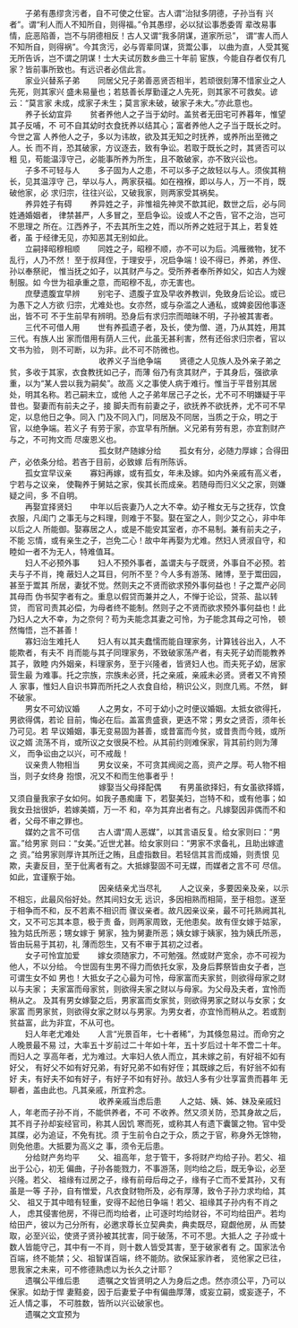<!-- { "loadSidebar": true } -->
　　子弟有愚缪贪污者，自不可使之仕宦。古人谓“治狱多阴德，子孙当有 兴者”。谓“利人而人不知所自，则得福。”令其愚缪，必以狱讼事悉委胥 辈改易事情，庇恶陷善，岂不与阴德相反！古人又谓“我多阴谋，道家所忌”， 谓“害人而人不知所自，则得祸”。今其贪污，必与胥辈同谋，货鬻公事， 以曲为直，人受其冤无所告诉，岂不谓之阴谋！士大夫试厉数乡曲三十年前 宦族，今能自存者仅有几家？皆前事所致也。有远识者必信此言。  
　　家业兴替系子弟 
　　同居父兄子弟善恶贤否相半，若顽很刻薄不惜家业之人先死，则其家兴 盛未易量也；若慈善长厚勤谨之人先死，则其家不可救矣。谚云：“莫言家 未成，成家子未生；莫言家未破，破家子未大。”亦此意也。  
　　养子长幼宜异 
　　贫者养他人之子当于幼时。盖贫者无田宅可养暮年，惟望其子反哺，不 可不自其幼时衣食抚养以结其心；富者养他人之子当于既长之时。今世之富 人养他人之子，多以为讳故，欲及其无知之时抚养，或养所出至微之人。长 而不肖，恐其破家，方议逐去，致有争讼。若取于既长之时，其贤否可以粗 见，苟能温淳守己，必能事所养为所生，且不敢破家，亦不致兴讼也。  
　　子多不可轻与人 
　　多子固为人之患，不可以多子之故轻以与人。须俟其稍长，见其温淳守 己，举以与人，两家获福。如在襁褓，即以与人，万一不肖，既破他家，必 求归宗，往往兴讼，又破我家，则两家受其祸矣。  
　　养异姓子有碍 
　　养异姓之子，非惟祖先神灵不歆其祀，数世之后，必与同姓通婚姻者， 律禁甚严，人多冒之，至启争讼。设或人不之告，官不之治，岂可不思理之 所在。江西养子，不去其所生之姓，而以所养之姓冠于其上，若复姓者，虽 于经律无见，亦知恶其无别如此。  
　　立嗣择昭穆相顺 
　　同姓之子，昭穆不顺，亦不可以为后。鸿雁微物，犹不乱行，人乃不然！ 至于叔拜侄，于理安乎，况启争端！设不得已，养弟，养侄、孙以奉祭祀， 惟当抚之如子，以其财产与之。受所养者奉所养如父，如古人为嫂制服。如 今世为祖承重之意，而昭穆不乱，亦无害也。  
　　庶孽遗腹宜早辨 
　　别宅子、遗腹子宜及早收养教训，免致身后论讼。或已为愚下之人方欲 归宗，尤难处也。女亦然，或与杂滥之人通私，或婢妾因他事逐出，皆不可 不于生前早有辨明。恐身后有求归宗而暗昧不明，子孙被其害者。  
　　三代不可借人用 
　　世有养孤遗子者，及长，使为僧、道，乃从其姓，用其三代。有族人出 家而借用有荫人三代，此虽无甚利害，然有还俗求归宗者，官以文书为验， 则不可断，以为非。此不可不防微也。   
　　
　　
　　
　　
　　   收养义子当绝争端 
　　贤德之人见族人及外亲子弟之贫，多收于其家，衣食教抚如己子，而薄 俗乃有贪其财产，于其身后，强欲承重，以为“某人尝以我为嗣矣”。故高 义之事使人病于难行。惟当于平昔别其居处，明其名称。若己嗣未立，或他 人之子弟年居己子之长，尤不可不明嫌疑于平昔也。娶妻而有前夫之子，接 脚夫而有前妻之子，欲抚养不欲抚养，尤不可不早定，以息他日之争。同入 门及不同入门，同居及不同居，当质之于众，明之于官，以绝争端。若义子 有劳于家，亦宜早有所酬。义兄弟有劳有恩，亦宜割财产与之，不可拘文而 尽废恩义也。   
　　
　　
　　
　　
　　   孤女财产随嫁分给 
　　孤女有分，必随力厚嫁；合得田产，必依条分给。若吝于目前，必致嫁 后有所陈诉。  
　　孤女宜早议亲 
　　寡妇再嫁，或有孤女，年未及嫁。如内外亲戚有高义者，宁若与之议亲， 使鞠养于舅姑之家，俟其长而成亲。若随母而归义父之家，则嫌疑之间，多 不自明。  
　　再娶宜择贤妇 
　　中年以后丧妻乃人之大不幸。幼子稚女无与之抚存，饮食衣服，凡闺门 之事无与之料理，则难于不娶。娶在室之人，则少艾之心，非中年以后之人 所能御。娶寡居之人，或是不能安其室者，亦不易制。兼有前夫之子，不能 忘情，或有亲生之子，岂免二心！故中年再娶为尤难。然妇人贤淑自守，和 睦如一者不为无人，特难值耳。  
　　妇人不必预外事 
　　妇人不预外事者，盖谓夫与子既贤，外事自不必预。若夫与子不肖，掩 蔽妇人之耳目，何所不至？今人多有游荡、赌博，至于鬻田园，甚至于鬻其 所居，妻犹不觉。然则夫之不贤而欲求预外事何益也！子之鬻产必同其母而 伪书契字者有之。重息以假贷而兼并之人，不惮于论讼，贷茶、盐以转贷， 而官司责其必偿，为母者终不能制。然则子之不贤而欲求预外事何益也！此 乃妇人之大不幸，为之奈何？苟为夫能念其妻之可怜，为子能念其母之可怜， 顿然悔悟，岂不甚善！  
　　寡妇治生难托人 
　　妇人有以其夫蠢懦而能自理家务，计算钱谷出入，人不能欺者，有夫不 肖而能与其子同理家务，不致破家荡产者，有夫死子幼而能教养其子，敦睦 内外姻亲，料理家务，至于兴隆者，皆贤妇人也。而夫死子幼，居家营生最 为难事。托之宗族，宗族未必贤，托之亲戚，亲戚未必贤。贤者又不肯预人 家事，惟妇人自识书算而所托之人衣食自给，稍识公义，则庶几焉。不然， 鲜不破家。  
　　男女不可幼议婚 
　　人之男女，不可于幼小之时便议婚姻。太抵女欲得托，男欲得偶，若论 目前，悔必在后。盖富贵盛衰，更迭不常；男女之贤否，须年长乃可见。若 早议婚姻，事无变易固为甚善，或昔富而今贫，或昔贵而今贱，或所议之婿 流荡不肖，或所议之女很戾不检。从其前约则难保家，背其前约则为薄义， 而争讼由之以兴，可不戒哉！  
　　议亲贵人物相当 
　　男女议亲，不可贪其阀阅之高，资产之厚。苟人物不相当，则子女终身 抱恨，况又不和而生他事者乎！   
　　
　　
　　
　　
　　   嫁娶当父母择配偶 
　　有男虽欲择妇，有女虽欲择婿，又须自量我家子女如何。如我子愚痴庸 下，若娶美妇，岂特不和，或有他事；如我女丑拙很妒，若嫁美婿，万一不 和，卒为其弃出者有之。凡嫁娶因非偶而不和者，父母不审之罪也。  
　　媒妁之言不可信 
　　古人谓“周人恶媒”，以其言语反复。给女家则曰：“男富。”给男家 则曰：“女美。”近世尤甚。给女家则曰：“男家不求备礼，且助出嫁遣之 资。”给男家则厚许其所迁之贿，且虚指数目。若轻信其言而成婚，则责恨 见欺，夫妻反目，至于仳离者有之。大抵嫁娶固不可无媒，而媒者之言不可 尽信。如此，宜谨察于始。   
　　
　　
　　
　　
　　   因亲结亲尤当尽礼 
　　人之议亲，多要因亲及亲，以示不相忘，此最风俗好处。然其间妇女无 远识，多因相熟而相简，至于相忽。遂至于相争而不和，反不若素不相识而 骤议亲者。故凡因亲议亲，最不可托熟阙其礼文，又不可忘其本意，极于责 备，则两家周致，无他患矣。故有侄女嫁于姑家，独为姑氏所恶；甥女嫁于 舅家，独为舅妻所恶；姨女嫁于姨家，独为姨氏所恶，皆由玩易于其初，礼 薄而怨生，又有不审于其初之过者。  
　　女子可怜宜加爱 
　　嫁女须随家力，不可勉强。然或财产宽余，亦不可视为他人，不以分给。 今世固有生男不得力而依托女家，及身后葬祭皆由女子者，岂可谓生女不如 男也！大抵女子之心最为可怜，母家富而夫家贫，则欲得母家之财以与夫家； 夫家富而母家贫，则欲得夫家之财以与母家。为父母及夫者，宜怜而稍从之。 及其有男女嫁娶之后，男家富而女家贫，则欲得男家之财以与女家；女家富 而男家贫，则欲得女家之财以与男家。为男女者，亦宜怜而稍从之。若或割 贫益富，此为非宜，不从可也。  
　　妇人年老尤难处 
　　人言“光景百年，七十者稀”，为其倏忽易过。而命穷之人晚景最不易 过，大率五十岁前过二十年如十年，五十岁后过十年不啻二十年。而妇人之 享高年者，尤为难过。大率妇人依人而立，其未嫁之前，有好祖不如有好父， 有好父不如有好兄弟，有好兄弟不如有好侄；其既嫁之后，有好翁不如有好 夫，有好夫不如有好子，有好子不如有好孙。故妇人多有少壮享富贵而暮年 无聊者，盖由此也。凡其亲戚，所宜矜念。   
　　
　　
　　
　　
　　   收养亲戚当虑后患 
　　人之姑、姨、姊、妹及亲戚妇人，年老而子孙不肖，不能供养者，不可 不收养。然又须关防，恐其身故之后，其不肖子孙却妄经官司，称其人因饥 寒而死，或称其人有遗下囊箧之物。官中受其牒，必为追证，不免有扰。须 于生前令白之于众，质之于官，称身外无馀物，则免他患。大抵要为高义之 事，须令无后患。  
　　分给财产务均平 
　　父、祖高年，怠于管干，多将财产均给子孙。若父、祖出于公心，初无 偏曲，子孙各能戮力，不事游荡，则均给之后，既无争讼，必至兴隆。若父、 祖缘有过房之子，缘有前母后母之子，缘有子亡而不爱其孙，又有虽是一等 子孙，自有憎爱，凡衣食财物所及，必有厚薄，致令子孙力求均给，其父、 祖又于其中暗有轻重，安得不起他日争端！若父、祖缘其子孙内有不肖之人， 虑其侵害他房，不得已而均给者，止可逐时均给财谷，不可均给田产。若均 给田产，彼以为己分所有，必邀求尊长立契典卖，典卖既尽，窥觑他房，从 而婪取，必至兴讼，使贤子贤孙被其扰害，同于破荡，不可不思。大抵人之 子孙或十数人皆能守己，其中有一不肖，则十数人皆受其害，至于破家者有 之。国家法令百端，终不能禁；父、祖智谋百端，终不能防。欲保延家祚者， 览他家之已往，思我家之未来，可不修德熟虑以为长久之计耶？  
　　遗嘱公平维后患 
　　遗嘱之文皆贤明之人为身后之虑。然亦须公平，乃可以保家。如劫于悍 妻黠妾，因于后妻爱子中有偏曲厚薄，或妄立嗣，或妄逐子，不近人情之事， 不可胜数，皆所以兴讼破家也。  
　　遗嘱之文宜预为 
